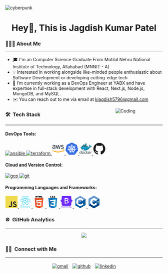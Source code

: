 <p align="left"> 
  <img src="https://komarev.com/ghpvc/?username=jagdish4501&label=Profile%20views&color=0e75b6&style=flat" alt="cyberpunk" /> 
</p>

### <h1 align="center"> Hey👋, This is Jagdish Kumar Patel</h1>

### 👨🏻‍💻 About Me
<hr>

- 🎓 I'm an Computer Science Graduate From Motilal Nehru National Institute of Technology, Allahabad (MNNIT - A)
- 💡 Interested in working alongside like-minded people enthusiastic about Software Development or developing cutting-edge tech
- 🌱 I’m currently working as a DevOps Engineer at YABX and have expertise in full-stack development with React, Next.js, Node.js, MongoDB, and MySQL.
- ✉️ You can reach out to me via email at kjagdish5796@gmail.com
<img alt="Coding " src="https://c.tenor.com/2uyENRmiUt0AAAAC/coding.gif" align="right" width="30%" height="30%"/>

### 🛠 &nbsp;Tech Stack
<hr>

#### DevOps Tools:
<p align="left">  
  <a href="https://www.ansible.com/" target="_blank">
    <img src="https://www.vectorlogo.zone/logos/ansible/ansible-icon.svg" alt="ansible" width="40" height="40"/>
  </a>

  <a href="https://www.terraform.io/" target="_blank">
    <img src="https://www.vectorlogo.zone/logos/terraformio/terraformio-icon.svg" alt="terraform" width="40" height="40"/>
  </a>

  <a href="https://aws.amazon.com/" target="_blank">
    <img src="https://raw.githubusercontent.com/devicons/devicon/master/icons/amazonwebservices/amazonwebservices-original-wordmark.svg" alt="aws" width="40" height="40"/>
  </a>

  <a href="https://kubernetes.io/" target="_blank">
    <img src="https://raw.githubusercontent.com/devicons/devicon/master/icons/kubernetes/kubernetes-plain.svg" alt="kubernetes" width="40" height="40"/>
  </a>

  <a href="https://www.docker.com/" target="_blank">
    <img src="https://raw.githubusercontent.com/devicons/devicon/master/icons/docker/docker-original-wordmark.svg" alt="docker" width="40" height="40"/>
  </a>

  <a href="https://github.com/features/actions" target="_blank">
    <img src="https://raw.githubusercontent.com/devicons/devicon/master/icons/github/github-original.svg" alt="github actions" width="40" height="40"/>
  </a>
</p>

#### Cloud and Version Control:
<p align="left">
  <a href="https://cloud.google.com" target="_blank">
    <img src="https://www.vectorlogo.zone/logos/google_cloud/google_cloud-icon.svg" alt="gcp" width="40" height="40"/> 
  </a>

  <a href="https://git-scm.com/" target="_blank">
    <img src="https://www.vectorlogo.zone/logos/git-scm/git-scm-icon.svg" alt="git" width="40" height="40"/>
  </a>
</p>

#### Programming Languages and Frameworks:
<p align="left">  
 <a href="https://developer.mozilla.org/en-US/docs/Web/JavaScript" target="_blank"> 
    <img src="https://raw.githubusercontent.com/devicons/devicon/master/icons/javascript/javascript-original.svg" alt="javascript" width="40" height="40"/>
  </a> 
  
  <a href="https://reactjs.org/" target="_blank"> 
    <img src="https://raw.githubusercontent.com/devicons/devicon/master/icons/react/react-original-wordmark.svg" alt="react" width="40" height="40"/>  
  </a>
  
  <a href="https://www.w3.org/html/" target="_blank"> 
    <img src="https://raw.githubusercontent.com/devicons/devicon/master/icons/html5/html5-original-wordmark.svg" alt="html5" width="40" height="40"/>
  </a> 

  <a href="https://www.w3schools.com/css/" target="_blank"> 
    <img src="https://raw.githubusercontent.com/devicons/devicon/master/icons/css3/css3-original-wordmark.svg" alt="css3" width="40" height="40"/>
  </a>
  
  <a href="https://getbootstrap.com" target="_blank"> 
	  <img src="https://raw.githubusercontent.com/devicons/devicon/master/icons/bootstrap/bootstrap-plain-wordmark.svg" alt="bootstrap" width="40" height="40"/> 
  </a>
  
  <a href="https://www.cprogramming.com/" target="_blank">
  	<img src="https://raw.githubusercontent.com/devicons/devicon/master/icons/c/c-original.svg" alt="c" width="40" height="40"/> 
  </a>
  
  <a href="https://www.w3schools.com/cpp/" target="_blank"> 
    <img src="https://raw.githubusercontent.com/devicons/devicon/master/icons/cplusplus/cplusplus-original.svg" alt="cplusplus" width="40" height="40"/> 
  </a> 
</p>


### ⚙️ &nbsp;GitHub Analytics
<hr>
<p align="center">
<a href="https://github.com/jagdish4501">
  <img height="180em" src="https://github-readme-stats-eight-theta.vercel.app/api?username=jagdish4501&show_icons=true&theme=algolia&include_all_commits=true&count_private=true"/>
</a>
</p>

### 🤝🏻 &nbsp;Connect with Me
<hr>
<p align="center">
	<a href="mailto:kjagdish5796@gmail.com"><img alt="gmail" width="10%" style="padding:5px" src="https://img.icons8.com/color/100/000000/gmail.png"/></a>
	<a href="https://github.com/jagdish4501"><img alt="github" width="10%" style="padding:5px" src="https://img.icons8.com/color/100/000000/github.png"/></a>
	<a href="https://www.linkedin.com/in/jagdish4501/"><img alt="linkedin" width="10%" style="padding:5px" src="https://img.icons8.com/color/100/000000/linkedin.png"/></a>	
</p>
